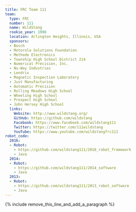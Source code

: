 ```yaml
---
title: FRC Team 111
team:
  type: FRC
  number: 111
  name: WildStang
  rookie_year: 1996
  location: Arlington Heights, Illinois, USA
  sponsors:
  - Bosch
  - Motorola Solutions Foundation
  - Methode Electronics
  - Township High School District 214
  - Numerical Precision, Inc.
  - Nu-Way Industries
  - Lendrix
  - Magnetic Inspection Laboratory
  - Just Manufacturing
  - Automatic Precision
  - Rolling Meadows High School
  - Wheeling High School
  - Prospect High School
  - John Hersey High School
  links:
    Website: http://www.wildstang.org/
    GitHub: https://github.com/wildstang
    Facebook: https://www.facebook.com/wildstang111
    Twitter: https://twitter.com/111wildstang
    YouTube: https://www.youtube.com/wildstangfrc111
robot_code:
  2016:
  - Robot:
    - https://github.com/wildstang111/2016_robot_framework
    - Java
  2014:
  - Robot:
    - https://github.com/wildstang111/2014_software
    - Java
  2013:
  - Robot:
    - https://github.com/wildstang111/2013_robot_software
    - Java
---
```


{% include remove_this_line_and_add_a_paragraph %}
